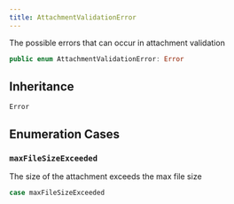```yaml
---
title: AttachmentValidationError
---
```


The possible errors that can occur in attachment validation

``` swift
public enum AttachmentValidationError: Error 
```

## Inheritance

`Error`

## Enumeration Cases

### `maxFileSizeExceeded`

The size of the attachment exceeds the max file size

``` swift
case maxFileSizeExceeded
```
